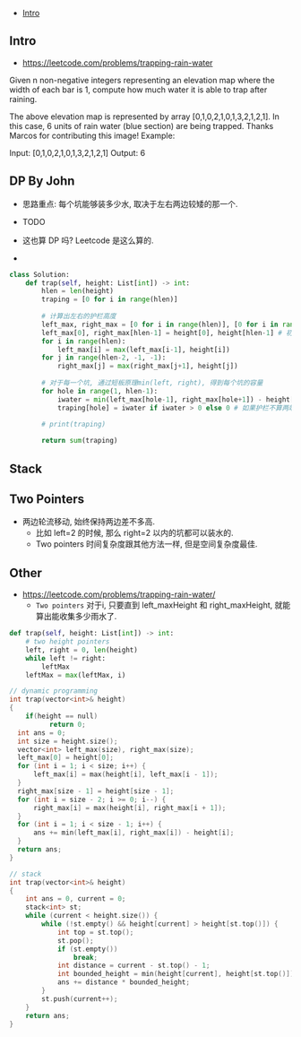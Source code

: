 - [Intro](#intro)

## Intro

- https://leetcode.com/problems/trapping-rain-water

Given n non-negative integers representing an elevation map where the width of each bar is 1, compute how much water it is able to trap after raining.

The above elevation map is represented by array [0,1,0,2,1,0,1,3,2,1,2,1]. In this case, 6 units of rain water (blue section) are being trapped. Thanks Marcos for contributing this image!
Example:

Input: [0,1,0,2,1,0,1,3,2,1,2,1]
Output: 6




## DP By John

- 思路重点: 每个坑能够装多少水, 取决于左右两边较矮的那一个.


- TODO
- 这也算 DP 吗? Leetcode 是这么算的.
- 

```py
class Solution:
    def trap(self, height: List[int]) -> int:
        hlen = len(height)
        traping = [0 for i in range(hlen)]
        
        # 计算出左右的护栏高度
        left_max, right_max = [0 for i in range(hlen)], [0 for i in range(hlen)] # 如果连等于的话, 会共用一个对象!
        left_max[0], right_max[hlen-1] = height[0], height[hlen-1] # 初始化护栏
        for i in range(hlen):
            left_max[i] = max(left_max[i-1], height[i])
        for j in range(hlen-2, -1, -1):
            right_max[j] = max(right_max[j+1], height[j])
          
        # 对于每一个坑, 通过短板原理min(left, right), 得到每个坑的容量
        for hole in range(1, hlen-1):
            iwater = min(left_max[hole-1], right_max[hole+1]) - height[hole]
            traping[hole] = iwater if iwater > 0 else 0 # 如果护栏不算两端的话, 就不需要这句话了
        
        # print(traping)

        return sum(traping)
```

## Stack


## Two Pointers

- 两边轮流移动, 始终保持两边差不多高.
  - 比如 left=2 的时候, 那么 right=2 以内的坑都可以装水的.
  - Two pointers 时间复杂度跟其他方法一样, 但是空间复杂度最佳.








## Other


- https://leetcode.com/problems/trapping-rain-water/
  - `Two pointers` 对于i, 只要直到 left_maxHeight 和 right_maxHeight, 就能算出能收集多少雨水了.


```py
def trap(self, height: List[int]) -> int:
    # two height pointers
    left, right = 0, len(height)
    while left != right:
        leftMax
    leftMax = max(leftMax, i)
```




```cpp
// dynamic programming
int trap(vector<int>& height)
{
	if(height == null)
		  return 0;
  int ans = 0;
  int size = height.size();
  vector<int> left_max(size), right_max(size);
  left_max[0] = height[0];
  for (int i = 1; i < size; i++) {
      left_max[i] = max(height[i], left_max[i - 1]);
  }
  right_max[size - 1] = height[size - 1];
  for (int i = size - 2; i >= 0; i--) {
      right_max[i] = max(height[i], right_max[i + 1]);
  }
  for (int i = 1; i < size - 1; i++) {
      ans += min(left_max[i], right_max[i]) - height[i];
  }
  return ans;
}
```

```cpp
// stack
int trap(vector<int>& height)
{
    int ans = 0, current = 0;
    stack<int> st;
    while (current < height.size()) {
        while (!st.empty() && height[current] > height[st.top()]) {
            int top = st.top();
            st.pop();
            if (st.empty())
                break;
            int distance = current - st.top() - 1;
            int bounded_height = min(height[current], height[st.top()]) - height[top];
            ans += distance * bounded_height;
        }
        st.push(current++);
    }
    return ans;
}
```























